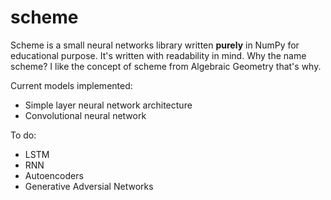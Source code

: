 # scheme

Scheme is a small neural networks library written **purely** in NumPy for educational purpose. It's written with readability in mind.
Why the name scheme? I like the concept of scheme from Algebraic Geometry that's why. 

Current models implemented:
- Simple layer neural network architecture
- Convolutional neural network 

To do:
- LSTM
- RNN
- Autoencoders 
- Generative Adversial Networks

